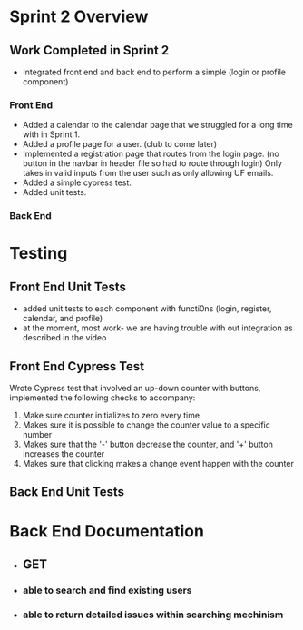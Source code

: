 # Sprint 2 Overview
## Work Completed in Sprint 2
- Integrated front end and back end to perform a simple (login or profile component)
### Front End
- Added a calendar to the calendar page that we struggled for a long time with in Sprint 1.
- Added a profile page for a user. (club to come later)
- Implemented a registration page that routes from the login page. (no button in the navbar in header file so had to route through login) Only takes in valid inputs from the user such as only allowing UF emails.
- Added a simple cypress test.
- Added unit tests.

### Back End

# Testing

## Front End Unit Tests
- added unit tests to each component with functi0ns (login, register, calendar, and profile)
- at the moment, most work- we are having trouble with out integration as described in the video


## Front End Cypress Test
Wrote Cypress test that involved an up-down counter with buttons, implemented the following checks to accompany:
1. Make sure counter initializes to zero every time
2. Makes sure it is possible to change the counter value to a specific number
3. Makes sure that the '-' button decrease the counter, and '+' button increases the counter
4. Makes sure that clicking makes a change event happen with the counter

## Back End Unit Tests

# Back End Documentation
- ## GET
- ### able to search and find existing users
- ### able to return detailed issues within searching mechinism
